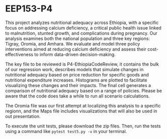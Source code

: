 # EEP153-P4
This project analyzes nutritional adequacy across Ethiopia, with a specific focus on addressing calcium deficiency, a critical public health issue linked to malnutrition, stunted growth, and complications during pregnancy. Our analysis examines both the national population and three key regions: Tigray, Oromia, and Amhara. We evaluate and model three policy interventions aimed at reducing calcium deficiency and assess their cost-effectiveness to inform data-driven decision-making. 

The key file to be reviewed is P4-EthiopiaCodeReview, it contains the bulk of our regression work, describes models that simulate changes in nutritional adequacy based on price reduction for specific goods and nutritional expenditure increases. Histograms are plotted to facilitate visualizing these changes and their impacts. The final cell generates a comparison of nutritional adequacy based on a range of policies. Please be aware that the code does take a while to run all scenario calculations.

The Oromia file was our first attempt at localizing this analysis to a specific regionn, and the Maps file includes visualizations that will also be used in out presentation.

To execute the unit tests, please download the zip files. Then, run the tests using a command like `pytest test5.py -v` in your terminal.
